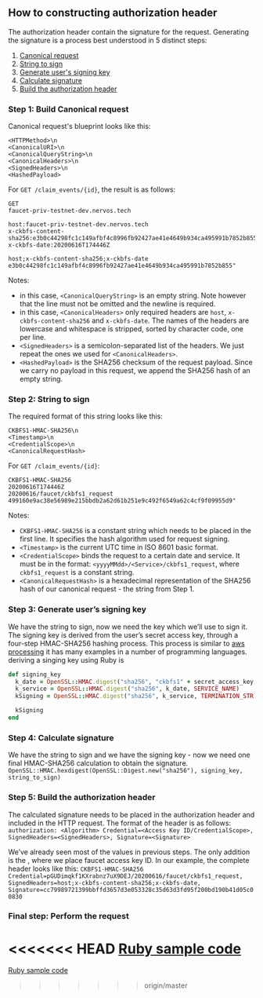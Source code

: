 ## How to constructing authorization header

The authorization header contain the signature for the request. Generating the signature is a process best understood in 5 distinct steps:

1. [Canonical request](#step-1-build-canonical-request)
2. [String to sign](#step-2-string-to-sign)
3. [Generate user's signing key](#step-3-generate-user-s-signing-key)
4. [Calculate signature](#step-4-calculate-signature)
5. [Build the authorization header](#step-5-build-the-authorization-header)


### Step 1: Build Canonical request
Canonical request's blueprint looks like this:

```
<HTTPMethod>\n
<CanonicalURI>\n
<CanonicalQueryString>\n
<CanonicalHeaders>\n
<SignedHeaders>\n
<HashedPayload>
```

For `GET /claim_events/{id}`, the result is as follows:

```
GET
faucet-priv-testnet-dev.nervos.tech

host:faucet-priv-testnet-dev.nervos.tech
x-ckbfs-content-sha256:e3b0c44298fc1c149afbf4c8996fb92427ae41e4649b934ca495991b7852b855
x-ckbfs-date:20200616T174446Z

host;x-ckbfs-content-sha256;x-ckbfs-date
e3b0c44298fc1c149afbf4c8996fb92427ae41e4649b934ca495991b7852b855"
```

Notes:
  * in this case, `<CanonicalQueryString>` is an empty string. Note however that the line must not be omitted and the newline is required.
  * in this case, `<CanonicalHeaders>` only required headers are `host`, `x-ckbfs-content-sha256` and `x-ckbfs-date`. The names of the headers are lowercase and whitespace is stripped, sorted by character code, one per line.
  * `<SignedHeaders>` is a semicolon-separated list of the headers. We just repeat the ones we used for `<CanonicalHeaders>`.
  * `<HashedPayload>` is the SHA256 checksum of the request payload. Since we carry no payload in this request, we append the SHA256 hash of an empty string.

### Step 2: String to sign

The required format of this string looks like this:
```
CKBFS1-HMAC-SHA256\n
<Timestamp>\n
<CredentialScope>\n
<CanonicalRequestHash>
```
For `GET /claim_events/{id}`:
```
CKBFS1-HMAC-SHA256
20200616T174446Z
20200616/faucet/ckbfs1_request
499160e9ac38e56989e215bbdb2a62d61b251e9c492f6549a62c4cf9f09955d9"
```

Notes:
  * `CKBFS1-HMAC-SHA256` is a constant string which needs to be placed in the first line. It specifies the hash algorithm used for request signing.
  * `<Timestamp>` is the current UTC time in ISO 8601 basic format.
  * `<CredentialScope>` binds the request to a certain date and service. It must be in the format: `<yyyyMMdd>/<Service>/ckbfs1_request`, where `ckbfs1_request` is a constant string.
  * `<CanonicalRequestHash>` is a hexadecimal representation of the SHA256 hash of our canonical request - the string from Step 1.

### Step 3: Generate user’s signing key

We have the string to sign, now we need the key which we’ll use to sign it. The signing key is derived from the user’s secret access key, through a four-step HMAC-SHA256 hashing process.
This process is similar to [aws processing](https://docs.aws.amazon.com/general/latest/gr/signature-v4-examples.html) it has many examples in a number of programming languages.
deriving a singing key using Ruby is
```ruby
def signing_key
  k_date = OpenSSL::HMAC.digest("sha256", "ckbfs1" + secret_access_key, date)
  k_service = OpenSSL::HMAC.digest("sha256", k_date, SERVICE_NAME)
  kSigning = OpenSSL::HMAC.digest("sha256", k_service, TERMINATION_STR)

  kSigning
end
```

### Step 4: Calculate signature
We have the string to sign and we have the signing key - now we need one final HMAC-SHA256 calculation to obtain the signature.
`OpenSSL::HMAC.hexdigest(OpenSSL::Digest.new("sha256"), signing_key, string_to_sign)`

### Step 5: Build the authorization header
The calculated signature needs to be placed in the authorization header and included in the HTTP request. The format of the header is as follows:
`authorization: <Algorithm> Credential=<Access Key ID/CredentialScope>, SignedHeaders=<SignedHeaders>, Signature=<Signature>`

We’ve already seen most of the values in previous steps. The only addition is the <Access Key ID>, where we place faucet access key ID. In our example, the complete header looks like this:
`CKBFS1-HMAC-SHA256 Credential=pGUDimqkf1KXrabnz7uX9DEJ/20200616/faucet/ckbfs1_request, SignedHeaders=host;x-ckbfs-content-sha256;x-ckbfs-date, Signature=cc79989721399bbffd3657d3e053328c35d63d3fd95f200bd190b41d05c00830`

### Final step: Perform the request

<<<<<<< HEAD
[Ruby sample code](claim_example.rb)
=======
[Ruby sample code](claim_example.rb)

>>>>>>> origin/master
